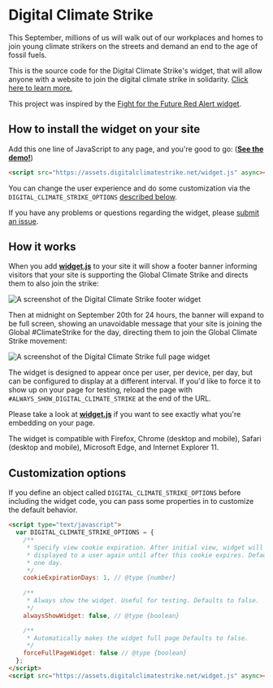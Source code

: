 # Digital Climate Strike

This September, millions of us will walk out of our workplaces and homes to join young climate strikers on the streets and demand an end to the age of fossil fuels.

This is the source code for the Digital Climate Strike's widget, that will allow anyone with a website to join the digital climate strike in solidarity. [Click here to learn more.](https://globalclimatestrike.net)

This project was inspired by the [Fight for the Future Red Alert widget](https://github.com/fightforthefuture/redalert-widget).

## How to install the widget on your site

Add this one line of JavaScript to any page, and you're good to go: ([**See the demo!**](https://assets.digitalclimatestrike.net/demo.html))

```html
<script src="https://assets.digitalclimatestrike.net/widget.js" async></script>
```

You can change the user experience and do some customization via the `DIGITAL_CLIMATE_STRIKE_OPTIONS` [described below](#customization-options).

If you have any problems or questions regarding the widget, please [submit an issue](https://github.com/global-climate-strikes/digital-climate-strike/issues).

## How it works

When you add [**widget.js**](https://github.com/global-climate-strikes/digital-climate-strike/blob/master/static/widget.js) to your site it will show a footer banner informing visitors that your site is supporting the Global Climate Strike and directs them to also join the strike: 

![A screenshot of the Digital Climate Strike footer widget](http://assets.digitalclimatestrike.net/desktop-pre-strike-banner.png)

Then at midnight on September 20th for 24 hours, the banner will expand to be full screen, showing an unavoidable message that your site is joining the Global #ClimateStrike for the day, directing them to join the Global Climate Strike movement:   

![A screenshot of the Digital Climate Strike full page widget](http://assets.digitalclimatestrike.net/desktop-full-shutdown.png) 

The widget is designed to appear once per user, per device, per day, but can be configured to display at a different interval. If you'd like to force it to show up on your page for testing, reload the page with `#ALWAYS_SHOW_DIGITAL_CLIMATE_STRIKE` at the end of the URL.

Please take a look at [**widget.js**](https://github.com/global-climate-strikes/digital-climate-strike/blob/master/static/widget.js) if you want to see exactly what you're embedding on your page.

The widget is compatible with Firefox, Chrome (desktop and mobile), Safari (desktop and mobile), Microsoft Edge, and Internet Explorer 11.

## Customization options

If you define an object called `DIGITAL_CLIMATE_STRIKE_OPTIONS` before including the widget code, you can pass some properties in to customize the default behavior.

```html
<script type="text/javascript">
  var DIGITAL_CLIMATE_STRIKE_OPTIONS = {
    /**
     * Specify view cookie expiration. After initial view, widget will not be
     * displayed to a user again until after this cookie expires. Defaults to 
     * one day.
     */
    cookieExpirationDays: 1, // @type {number}
    
    /**
     * Always show the widget. Useful for testing. Defaults to false.
     */
    alwaysShowWidget: false, // @type {boolean}

    /**
     * Automatically makes the widget full page Defaults to false.
     */
    forceFullPageWidget: false // @type {boolean}
  };
</script>
<script src="https://assets.digitalclimatestrike.net/widget.js" async></script>
```


